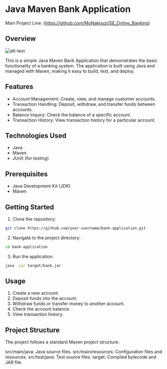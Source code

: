 # Java Maven Bank Application
Main Project Line: (https://github.com/MoNakouzi/SE_Online_Banking)
## Overview

![alt-text](https://github.com/Danny213123/Online-Bank-Maven/blob/main/BCS_Logo.png)

This is a simple Java Maven Bank Application that demonstrates the basic functionality of a banking system. The application is built using Java and managed with Maven, making it easy to build, test, and deploy.

## Features

- Account Management: Create, view, and manage customer accounts.
- Transaction Handling: Deposit, withdraw, and transfer funds between accounts.
- Balance Inquiry: Check the balance of a specific account.
- Transaction History: View transaction history for a particular account.

## Technologies Used

- Java
- Maven
- JUnit (for testing)

## Prerequisites

- Java Development Kit (JDK)
- Maven

## Getting Started

1. Clone the repository:

```bash
git clone https://github.com/your-username/bank-application.git
```

2. Navigate to the project directory:
   
```bash
cd bank-application
```

3. Run the application:
```bash
java -jar target/bank.jar
```

## Usage
1. Create a new account.
2. Deposit funds into the account.
3. Withdraw funds or transfer money to another account.
4. Check the account balance.
5. View transaction history.

## Project Structure
The project follows a standard Maven project structure:

src/main/java: Java source files.
src/main/resources: Configuration files and resources.
src/test/java: Test source files.
target: Compiled bytecode and JAR file.

  
